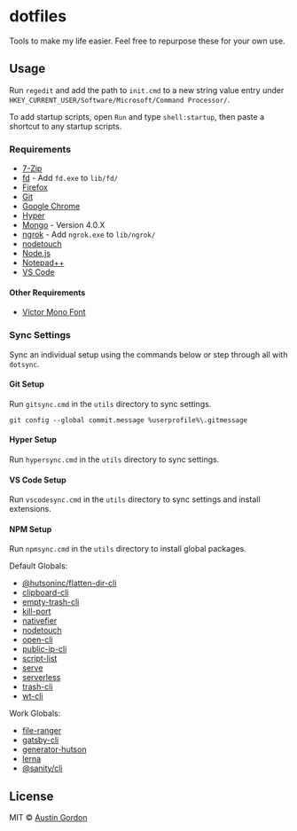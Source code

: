 # dotfiles

Tools to make my life easier. Feel free to repurpose these for your own use.

## Usage

Run `regedit` and add the path to `init.cmd` to a new string value entry under `HKEY_CURRENT_USER/Software/Microsoft/Command Processor/`.

To add startup scripts, open `Run` and type `shell:startup`, then paste a shortcut to any startup scripts.

### Requirements

- [7-Zip](https://www.7-zip.org/)
- [fd](https://github.com/sharkdp/fd) - Add `fd.exe` to `lib/fd/`
- [Firefox](https://www.mozilla.org/en-US/firefox/new/)
- [Git](https://git-scm.com/downloads)
- [Google Chrome](https://www.google.com/chrome/)
- [Hyper](https://hyper.is/#installation)
- [Mongo](https://www.mongodb.com/download-center/enterprise) - Version 4.0.X
- [ngrok](https://dashboard.ngrok.com/get-started/setup) - Add `ngrok.exe` to `lib/ngrok/`
- [nodetouch](https://github.com/isaacs/node-touch)
- [Node.js](https://nodejs.org/en/)
- [Notepad++](https://notepad-plus-plus.org/)
- [VS Code](https://code.visualstudio.com/)

#### Other Requirements

- [Victor Mono Font](https://rubjo.github.io/victor-mono/)

### Sync Settings

Sync an individual setup using the commands below or step through all with `dotsync`.

#### Git Setup

Run `gitsync.cmd` in the `utils` directory to sync settings.

`git config --global commit.message %userprofile%\.gitmessage`

#### Hyper Setup

Run `hypersync.cmd` in the `utils` directory to sync settings.

#### VS Code Setup

Run `vscodesync.cmd` in the `utils` directory to sync settings and install extensions.

#### NPM Setup

Run `npmsync.cmd` in the `utils` directory to install global packages.

Default Globals:

- [@hutsoninc/flatten-dir-cli](https://github.com/hutsoninc/flatten-dir-cli)
- [clipboard-cli](https://github.com/sindresorhus/clipboard-cli)
- [empty-trash-cli](https://github.com/sindresorhus/empty-trash-cli)
- [kill-port](https://github.com/tiaanduplessis/kill-port)
- [nativefier](https://github.com/jiahaog/nativefier)
- [nodetouch](https://github.com/isaacs/node-touch)
- [open-cli](https://github.com/sindresorhus/open-cli)
- [public-ip-cli](https://github.com/sindresorhus/public-ip-cli)
- [script-list](https://github.com/rousan/sl)
- [serve](https://github.com/zeit/serve)
- [serverless](https://github.com/serverless/serverless)
- [trash-cli](https://github.com/sindresorhus/trash-cli)
- [wt-cli](https://github.com/auth0/wt-cli)

Work Globals:

- [file-ranger](https://github.com/hutsoninc/file-ranger)
- [gatsby-cli](https://github.com/gatsbyjs/gatsby/tree/master/packages/gatsby-cli)
- [generator-hutson](https://github.com/hutsoninc/generator-hutson)
- [lerna](https://github.com/lerna/lerna)
- [@sanity/cli](https://github.com/sanity-io/sanity)

## License

MIT © [Austin Gordon](https://www.austinleegordon.com/)